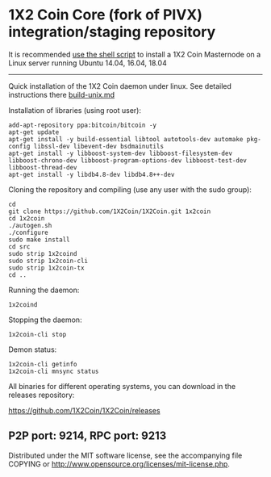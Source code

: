 1X2 Coin Core (fork of PIVX) integration/staging repository
======================================


It is recommended [use the shell script](https://github.com/1X2Coin/linux-install) to install a 1X2 Coin Masternode on a Linux server running Ubuntu 14.04, 16.04, 18.04

***

Quick installation of the 1X2 Coin daemon under linux. See detailed instructions there [build-unix.md](build-unix.md)

Installation of libraries (using root user):

    add-apt-repository ppa:bitcoin/bitcoin -y
    apt-get update
    apt-get install -y build-essential libtool autotools-dev automake pkg-config libssl-dev libevent-dev bsdmainutils
    apt-get install -y libboost-system-dev libboost-filesystem-dev libboost-chrono-dev libboost-program-options-dev libboost-test-dev libboost-thread-dev
    apt-get install -y libdb4.8-dev libdb4.8++-dev

Cloning the repository and compiling (use any user with the sudo group):

    cd
    git clone https://github.com/1X2Coin/1X2Coin.git 1x2coin
    cd 1x2coin
    ./autogen.sh
    ./configure
    sudo make install
    cd src
    sudo strip 1x2coind
    sudo strip 1x2coin-cli
    sudo strip 1x2coin-tx
    cd ..

Running the daemon:

    1x2coind

Stopping the daemon:

    1x2coin-cli stop

Demon status:

    1x2coin-cli getinfo
    1x2coin-cli mnsync status

All binaries for different operating systems, you can download in the releases repository:

https://github.com/1X2Coin/1X2Coin/releases

P2P port: 9214, RPC port: 9213
-
Distributed under the MIT software license, see the accompanying file COPYING or http://www.opensource.org/licenses/mit-license.php.
